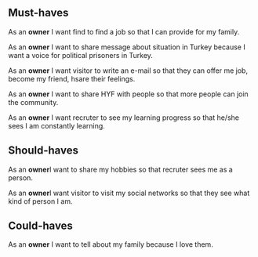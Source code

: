 ## Must-haves

As an **owner** I want find to find a job so that I can provide for my family.

As an **owner** I want to share message about situation in Turkey because I want a voice for political prisoners in Turkey.

As an **owner** I want visitor to write an e-mail so that they can offer me job, become my friend, hsare their feelings.

As an **owner** I want to share HYF with people so that more people can join the community.

As an **owner** I want recruter to see my learning progress so that he/she sees I am constantly learning.


## Should-haves

As an **owner**I want to share my hobbies so that recruter sees me as a person.

As an **owner**I want visitor to visit my social networks so that they see what kind of person I am.


## Could-haves

As an **owner** I want to tell about my family because I love them.








 
